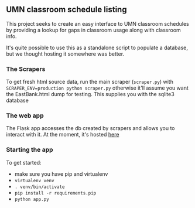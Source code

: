 ## UMN classroom schedule listing  

This project seeks to create an easy interface to UMN classroom schedules by providing a 
lookup for gaps in classroom usage along with classroom info.  

It's quite possible to use this as a standalone script to populate a database, but we thought 
hosting it somewhere was better.  

### The Scrapers
To get fresh html source data, run the main scraper (`scraper.py`) with 
`SCRAPER_ENV=production python scraper.py` otherwise it'll assume you want 
the EastBank.html dump for testing. This supplies you with the sqlite3 database

### The web app
The Flask app accesses the db created by scrapers and allows you to interact with it.
At the moment, it's hosted [here](http://brontasaur.us)

### Starting the app
To get started:
- make sure you have pip and virtualenv
- `virtualenv venv`
- `. venv/bin/activate`
- `pip install -r requirements.pip`
- `python app.py`
